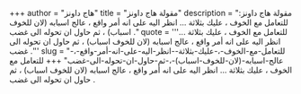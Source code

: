 +++
author = "هاج داونز"
title = "مقولة هاج داونز"
description = "مقولة هاج داونز: للتعامل مع الخوف ، عليك بثلاثة ... انظر اليه على انه أمر واقع ، عالج اسبابه (لان للخوف اسباب) ، ثم حاول ان تحوله الى غضب ."
quote = '''للتعامل مع الخوف ، عليك بثلاثة ... انظر اليه على انه أمر واقع ، عالج اسبابه (لان للخوف اسباب) ، ثم حاول ان تحوله الى غضب .'''
slug = "للتعامل-مع-الخوف-،-عليك-بثلاثة--انظر-اليه-على-انه-أمر-واقع-،-عالج-اسبابه-(لان-للخوف-اسباب)-،-ثم-حاول-ان-تحوله-الى-غضب"
+++
للتعامل مع الخوف ، عليك بثلاثة ... انظر اليه على انه أمر واقع ، عالج اسبابه (لان للخوف اسباب) ، ثم حاول ان تحوله الى غضب .
